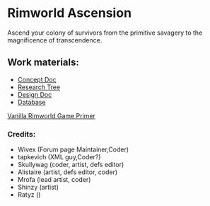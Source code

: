 # Rimworld Ascension
Ascend your colony of survivors from the primitive savagery to the magnificence of transcendence.

## Work materials:
*	[Concept Doc](https://docs.google.com/document/d/1zmsKa3wvsp46hyj6O8B9oNbovq1e8GhW4gKBfRWfTW0/edit?usp=sharing "General mod concept, rules and landmarks. Summarized view on it's final form.")
*	[Research Tree](https://www.draw.io/?libs=general#G0B-fMJE2AgNW_TnZpVlp4Z1FjM3c "Current state of research tree with implemented or planned content.")
*	[Design Doc](https://docs.google.com/spreadsheets/d/1ArhduYV2OyyMPocvEpR2jwmKfMpo0ZBP2fyMlT75XM4/edit?usp=sharing "Implemented features, research tree and implemented mods list")
*	[Database](https://docs.google.com/spreadsheets/d/1GWdXpsvWhbrTpQGCtf2dzW-NKYoW4wV_Z-cigJmmKgE/edit?usp=sharing "Contains lists of things and all required parameters for content balancing")


[Vanilla Rimworld Game Primer](https://docs.google.com/document/d/1pIZyKif0bFbBWten4drrm7kfSSfvBoJPgG9-ywfN8j8/pub "Used to preserve the Rimworld atmosphere")

### Credits:
*	Wivex (Forum page Maintainer,Coder)
*	tapkevich (XML guy,Coder?)
*	Skullywag (coder, artist, defs editor)
*	Alistaire (artist, defs editor, coder)
*	Mrofa (lead artist, coder)
*	Shinzy (artist)
*	Ratyz ()